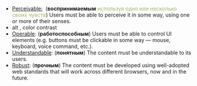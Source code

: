 - [Perceivable:](https://developer.mozilla.org/en-US/docs/Web/Accessibility/Understanding_WCAG/Perceivable)  (**воспринимаемым** <font color="#9bbb59">используя одно или несколько своих чувств</font>) Users must be able to perceive it in some way, using one or more of their senses.
- alt , color contrast
- [Operable](https://developer.mozilla.org/en-US/docs/Web/Accessibility/Understanding_WCAG/Operable): (**работоспособным**) Users must be able to control UI elements (e.g. buttons must be clickable in some way — mouse, keyboard, voice command, etc.).
- [Understandable](https://developer.mozilla.org/en-US/docs/Web/Accessibility/Understanding_WCAG/Understandable): (**понятным**) The content must be understandable to its users.
- [Robust](https://developer.mozilla.org/en-US/docs/Web/Accessibility/Understanding_WCAG/Robust): (**прочным**) The content must be developed using well-adopted web standards that will work across different browsers, now and in the future.